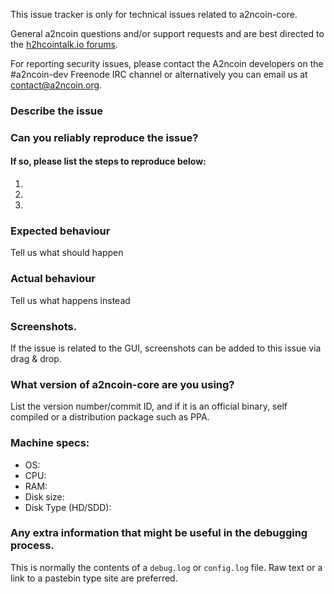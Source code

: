 <!--- Remove sections that do not apply -->

This issue tracker is only for technical issues related to a2ncoin-core.

General a2ncoin questions and/or support requests and are best directed to the [h2hcointalk.io forums](https://h2hcointalk.io/).

For reporting security issues, please contact the A2ncoin developers on the #a2ncoin-dev Freenode IRC channel or alternatively you can email us at contact@a2ncoin.org.

### Describe the issue

### Can you reliably reproduce the issue?
#### If so, please list the steps to reproduce below:
1.
2.
3.

### Expected behaviour
Tell us what should happen

### Actual behaviour
Tell us what happens instead

### Screenshots.
If the issue is related to the GUI, screenshots can be added to this issue via drag & drop.

### What version of a2ncoin-core are you using?
List the version number/commit ID, and if it is an official binary, self compiled or a distribution package such as PPA.

### Machine specs:
- OS:
- CPU:
- RAM:
- Disk size:
- Disk Type (HD/SDD):

### Any extra information that might be useful in the debugging process.
This is normally the contents of a `debug.log` or `config.log` file. Raw text or a link to a pastebin type site are preferred.
